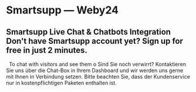# Smartsupp — Weby24
## Smartsupp Live Chat & Chatbots Integration Don't have Smartsupp account yet? Sign up for free in just 2 minutes.
  To chat with visitors and see them o
Sind Sie noch verwirrt? Kontaktieren Sie uns über die Chat-Box in Ihrem Dashboard und wir werden uns gerne mit Ihnen in Verbindung setzen. Bitte beachten Sie, dass der Kundenservice nur in kostenpflichtigen Paketen enthalten ist.

